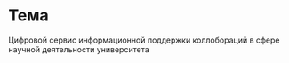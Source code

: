 # __Тема__ 
Цифровой сервис информационной поддержки коллобораций в сфере научной деятельности университета
